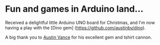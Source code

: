 Fun and games in Arduino land...
===

Received a delightful little Arduino UNO board for Christmas, and I'm now having a play with the [Dino gem] (https://github.com/austinbv/dino).

A big thank you to [Austin Vance](@austinbv) for his excellent gem and tshirt cannon.
